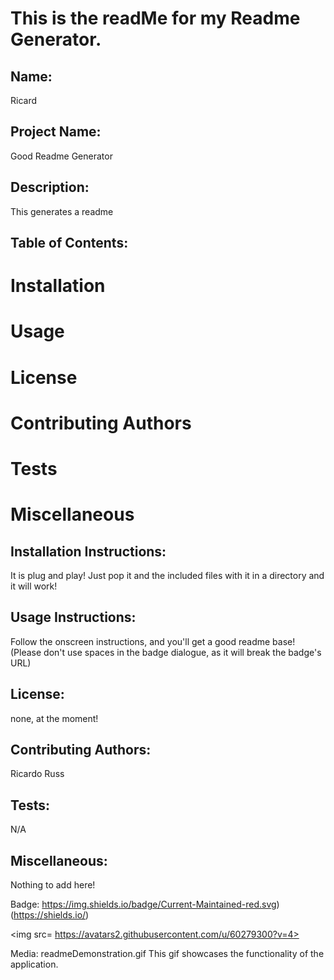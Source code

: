 # This is the readMe for my Readme Generator. 

 ## Name:
 Ricard

 ## Project Name:
 Good Readme Generator

 ## Description:
 This generates a readme 

 ## Table of Contents: 
 # Installation 
 # Usage 
 # License 
 # Contributing Authors 
 # Tests 
 # Miscellaneous 

 ## Installation Instructions:
 It is plug and play! Just pop it and the included files with it in a directory and it will work!

 ## Usage Instructions:
 Follow the onscreen instructions, and you'll get a good readme base! (Please don't use spaces in the badge dialogue, as it will break the badge's URL)

 ## License:
 none, at the moment! 

 ## Contributing Authors: 
 Ricardo Russ 

 ## Tests:
 N/A

 ## Miscellaneous:
 Nothing to add here!


 Badge:
 https://img.shields.io/badge/Current-Maintained-red.svg)(https://shields.io/) 

 <img src= https://avatars2.githubusercontent.com/u/60279300?v=4> 

 Media:
 readmeDemonstration.gif
 This gif showcases the functionality of the application. 